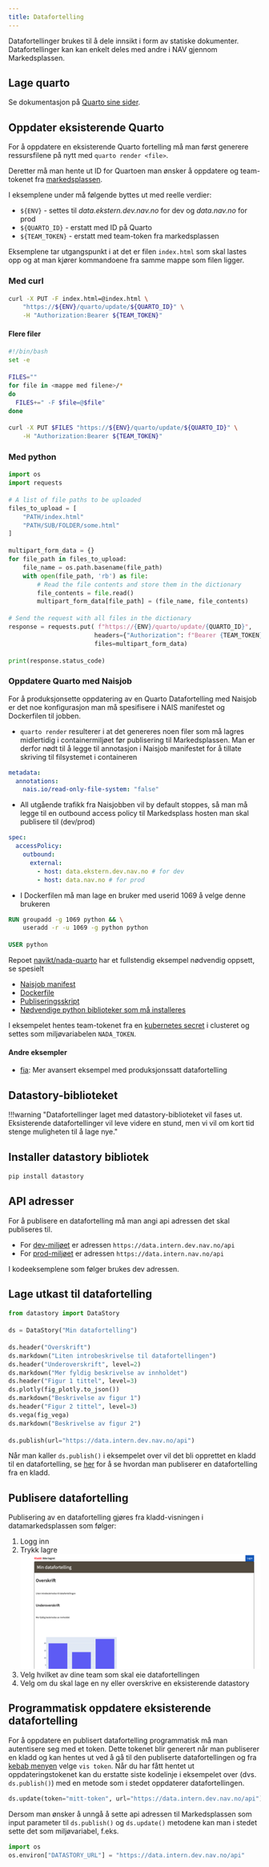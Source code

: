 ```yaml
---
title: Datafortelling
---
```

Datafortellinger brukes til å dele innsikt i form av statiske dokumenter.
Datafortellinger kan kan enkelt deles med andre i NAV gjennom Markedsplassen.

## Lage quarto
Se dokumentasjon på [Quarto sine sider](https://quarto.org).

## Oppdater eksisterende Quarto
For å oppdatere en eksisterende Quarto fortelling må man først generere ressursfilene på nytt med `quarto render <file>`.

Deretter må man hente ut ID for Quartoen man ønsker å oppdatere og team-tokenet fra [markedsplassen](https://data.intern.nav.no).

I eksemplene under må følgende byttes ut med reelle verdier:

- `${ENV}` - settes til *data.ekstern.dev.nav.no* for dev og *data.nav.no* for prod
- `${QUARTO_ID}` - erstatt med ID på Quarto
- `${TEAM_TOKEN}` - erstatt med team-token fra markedsplassen

Eksemplene tar utgangspunkt i at det er filen `index.html` som skal lastes opp og at man kjører kommandoene fra samme mappe som filen ligger.

### Med curl

```bash
curl -X PUT -F index.html=@index.html \
    "https://${ENV}/quarto/update/${QUARTO_ID}" \
    -H "Authorization:Bearer ${TEAM_TOKEN}"
```

#### Flere filer

```bash
#!/bin/bash
set -e

FILES=""
for file in <mappe med filene>/*
do
  FILES+=" -F $file=@$file"
done

curl -X PUT $FILES "https://${ENV}/quarto/update/${QUARTO_ID}" \
    -H "Authorization:Bearer ${TEAM_TOKEN}"
```

### Med python

```python
import os
import requests

# A list of file paths to be uploaded
files_to_upload = [
    "PATH/index.html"
    "PATH/SUB/FOLDER/some.html"
]

multipart_form_data = {}
for file_path in files_to_upload:
    file_name = os.path.basename(file_path)
    with open(file_path, 'rb') as file:
        # Read the file contents and store them in the dictionary
        file_contents = file.read()
        multipart_form_data[file_path] = (file_name, file_contents)

# Send the request with all files in the dictionary
response = requests.put( f"https://{ENV}/quarto/update/{QUARTO_ID}", 
                        headers={"Authorization": f"Bearer {TEAM_TOKEN}"},
                        files=multipart_form_data)
    
print(response.status_code)
```

### Oppdatere Quarto med Naisjob

For å produksjonsette oppdatering av en Quarto Datafortelling med Naisjob er det noe konfigurasjon man må spesifisere i NAIS manifestet og Dockerfilen til jobben.

- `quarto render` resulterer i at det genereres noen filer som må lagres midlertidig i containermiljøet før publisering til Markedsplassen. Man er derfor nødt til å legge til annotasjon i Naisjob manifestet for å tillate skriving til filsystemet i containeren
````yaml
metadata:
  annotations:
    nais.io/read-only-file-system: "false"
````
- All utgående trafikk fra Naisjobben vil by default stoppes, så man må legge til en outbound access policy til Markedsplass hosten man skal publisere til (dev/prod)
````yaml
spec:
  accessPolicy:
    outbound:
      external:
        - host: data.ekstern.dev.nav.no # for dev
        - host: data.nav.no # for prod
````
- I Dockerfilen må man lage en bruker med userid 1069 å velge denne brukeren
````Dockerfile
RUN groupadd -g 1069 python && \
    useradd -r -u 1069 -g python python

USER python
````

Repoet [navikt/nada-quarto](https://github.com/navikt/nada-quarto) har et fullstendig eksempel nødvendig oppsett, se spesielt

- [Naisjob manifest](https://github.com/navikt/nada-quarto/blob/main/naisjob.yaml)
- [Dockerfile](https://github.com/navikt/nada-quarto/blob/main/Dockerfile)
- [Publiseringsskript](https://github.com/navikt/nada-quarto/blob/main/publish.sh)
- [Nødvendige python biblioteker som må installeres](https://github.com/navikt/nada-quarto/blob/main/requirements.txt)

I eksempelet hentes team-tokenet fra en [kubernetes secret](https://kubernetes.io/docs/concepts/configuration/secret/) i clusteret og settes som miljøvariabelen `NADA_TOKEN`.

#### Andre eksempler
- [fia](https://github.com/navikt/fia-datafortelling): Mer avansert eksempel med produksjonssatt datafortelling


## Datastory-biblioteket
!!!warning "Datafortellinger laget med datastory-biblioteket vil fases ut. Eksisterende datafortellinger vil leve videre en stund, men vi vil om kort tid stenge muligheten til å lage nye."

## Installer datastory bibliotek
````bash
pip install datastory
````

## API adresser
For å publisere en datafortelling må man angi api adressen det skal publiseres til.

- For [dev-miljøet](https://data.dev.intern.nav.no) er adressen `https://data.intern.dev.nav.no/api`
- For [prod-miljøet](https://data.intern.nav.no) er adressen `https://data.intern.nav.no/api`

I kodeeksemplene som følger brukes dev adressen.

## Lage utkast til datafortelling
````python
from datastory import DataStory

ds = DataStory("Min datafortelling")

ds.header("Overskrift")
ds.markdown("Liten introbeskrivelse til datafortellingen")
ds.header("Underoverskrift", level=2)
ds.markdown("Mer fyldig beskrivelse av innholdet")
ds.header("Figur 1 tittel", level=3)
ds.plotly(fig_plotly.to_json())
ds.markdown("Beskrivelse av figur 1")
ds.header("Figur 2 tittel", level=3)
ds.vega(fig_vega)
ds.markdown("Beskrivelse av figur 2")

ds.publish(url="https://data.intern.dev.nav.no/api")
````

Når man kaller `ds.publish()` i eksempelet over vil det bli opprettet en kladd til en datafortelling, se [her](#publisere-datafortelling) 
for å se hvordan man publiserer en datafortelling fra en kladd.

## Publisere datafortelling
Publisering av en datafortelling gjøres fra kladd-visningen i datamarkedsplassen som følger:

1. Logg inn
2. Trykk lagre
![kladd](datafortelling-utkast.png)
3. Velg hvilket av dine team som skal eie datafortellingen
4. Velg om du skal lage en ny eller overskrive en eksisterende datastory

## Programmatisk oppdatere eksisterende datafortelling
For å oppdatere en publisert datafortelling programmatisk må man autentisere seg med et token. 
Dette tokenet blir generert når man publiserer en kladd og kan hentes ut ved å gå til den publiserte datafortellingen og fra [kebab menyen](https://uxplanet.org/choose-correct-menu-icon-for-your-navigation-7ffc22df80ac#160b) velge `vis token`.
Når du har fått hentet ut oppdateringstokenet kan du erstatte siste kodelinje i eksempelet over (dvs. `ds.publish()`) med en metode som i stedet oppdaterer datafortellingen.

````python
ds.update(token="mitt-token", url="https://data.intern.dev.nav.no/api")
````

Dersom man ønsker å unngå å sette api adressen til Markedsplassen som input parameter til `ds.publish()` og `ds.update()` metodene kan man i stedet sette det som miljøvariabel, f.eks.
````python
import os
os.environ["DATASTORY_URL"] = "https://data.intern.dev.nav.no/api"
````
